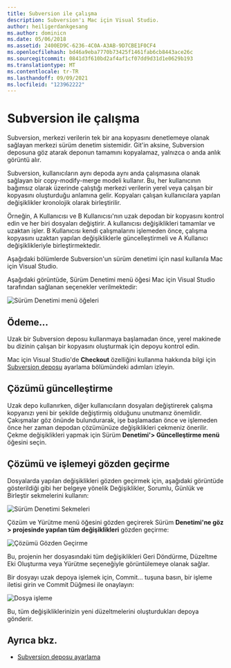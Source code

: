 ```yaml
---
title: Subversion ile çalışma
description: Subversion'ı Mac için Visual Studio.
author: heiligerdankgesang
ms.author: dominicn
ms.date: 05/06/2018
ms.assetid: 2400ED9C-6236-4C0A-A3AB-9D7CBE1F0CF4
ms.openlocfilehash: bd46a9eba7770b73425f1461fab6cb8443ace26c
ms.sourcegitcommit: 0841d3f610bd2af4af1cf07dd9d31d1e0629b193
ms.translationtype: MT
ms.contentlocale: tr-TR
ms.lasthandoff: 09/09/2021
ms.locfileid: "123962222"
---
```

# <a name="working-with-subversion"></a>Subversion ile çalışma

Subversion, merkezi verilerin tek bir ana kopyasını denetlemeye olanak sağlayan merkezi sürüm denetim sistemidir. Git'in aksine, Subversion deposuna göz atarak deponun tamamını kopyalamaz, yalnızca o anda anlık görüntü alır.

Subversion, kullanıcıların aynı depoda aynı anda çalışmasına olanak sağlayan bir copy-modify-merge modeli kullanır. Bu, her kullanıcının bağımsız olarak üzerinde çalıştığı merkezi verilerin yerel veya çalışan bir kopyasını oluşturduğu anlamına gelir. Kopyaları çalışan kullanıcılara yapılan değişiklikler kronolojik olarak birleştirilir.

Örneğin, A Kullanıcısı ve B Kullanıcısı'nın uzak depodan bir kopyasını kontrol edin ve her biri dosyaları değiştirir. A kullanıcısı değişiklikleri tamamlar ve uzaktan işler. B Kullanıcısı kendi çalışmalarını işlemeden önce, çalışma kopyasını uzaktan yapılan değişikliklerle güncelleştirmeli ve A Kullanıcı değişiklikleriyle birleştirmektedir.

Aşağıdaki bölümlerde Subversion'un sürüm denetimi için nasıl kullanıla Mac için Visual Studio.

Aşağıdaki görüntüde, Sürüm Denetimi menü öğesi Mac için Visual Studio tarafından sağlanan seçenekler verilmektedir:

![Sürüm Denetimi menü öğeleri](media/version-control-svnVersionControlMenu.png)

## <a name="checkout"></a>Ödeme...

Uzak bir Subversion deposu kullanmaya başlamadan önce, yerel makinede bu dizinin çalışan bir kopyasını oluşturmak için depoyu kontrol edin.

Mac için Visual Studio'de **Checkout** özelliğini kullanma hakkında bilgi için [Subversion deposu](set-up-subversion-repository.md) ayarlama bölümündeki adımları izleyin.

## <a name="update-solution"></a>Çözümü güncelleştirme

Uzak depo kullanırken, diğer kullanıcıların dosyaları değiştirerek çalışma kopyanızı yeni bir şekilde değiştirmiş olduğunu unutmanız önemlidir. Çakışmalar göz önünde bulundurarak, işe başlamadan önce ve işlemeden önce her zaman depodan çözümünüze değişiklikleri çekmeniz önerilir. Çekme değişiklikleri yapmak için Sürüm **Denetimi'> Güncelleştirme menü** öğesini seçin.

## <a name="review-solution-and-commit"></a>Çözümü ve işlemeyi gözden geçirme

Dosyalarda yapılan değişiklikleri gözden geçirmek için, aşağıdaki görüntüde gösterildiği gibi her belgeye yönelik Değişiklikler, Sorumlu, Günlük ve Birleştir sekmelerini kullanın:

![Sürüm Denetimi Sekmeleri](media/version-control-vcTabs.png)

Çözüm ve Yürütme menü öğesini gözden geçirerek Sürüm **Denetimi'ne göz > projesinde yapılan tüm değişiklikleri** gözden geçirme:

![Çözümü Gözden Geçirme](media/version-control-vcStatus.png)

Bu, projenin her dosyasındaki tüm değişiklikleri Geri Döndürme, Düzeltme Eki Oluşturma veya Yürütme seçeneğiyle görüntülemeye olanak sağlar.

Bir dosyayı uzak depoya işlemek için, Commit... tuşuna basın, bir işleme iletisi girin ve Commit Düğmesi ile onaylayın:

![Dosya işleme](media/version-control-svnCommit.png)

Bu, tüm değişikliklerinizin yeni düzeltmelerini oluşturdukları depoya gönderir.

## <a name="see-also"></a>Ayrıca bkz.

- [Subversion deposu ayarlama](set-up-subversion-repository.md)
